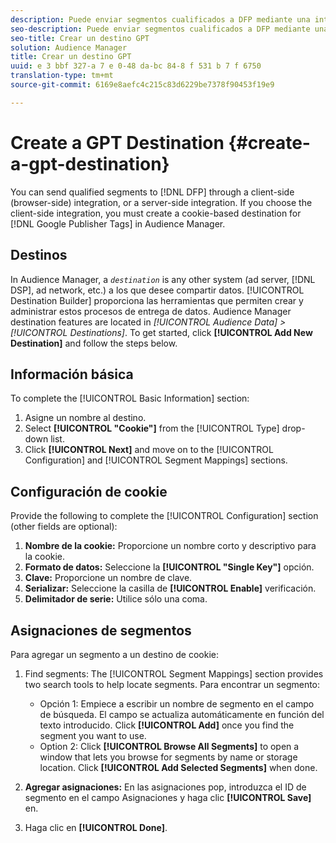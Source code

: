 ```yaml
---
description: Puede enviar segmentos cualificados a DFP mediante una integración del lado del cliente (lado del explorador) o una integración del lado del servidor. Si elige la integración del lado del cliente, debe crear un destino basado en cookies para etiquetas de Google Publisher en Audience Manager.
seo-description: Puede enviar segmentos cualificados a DFP mediante una integración del lado del cliente (lado del explorador) o una integración del lado del servidor. Si elige la integración del lado del cliente, debe crear un destino basado en cookies para etiquetas de Google Publisher en Audience Manager.
seo-title: Crear un destino GPT
solution: Audience Manager
title: Crear un destino GPT
uuid: e 3 bbf 327-a 7 e 0-48 da-bc 84-8 f 531 b 7 f 6750
translation-type: tm+mt
source-git-commit: 6169e8aefc4c215c83d6229be7378f90453f19e9

---
```



# Create a GPT Destination {#create-a-gpt-destination}

You can send qualified segments to [!DNL DFP] through a client-side (browser-side) integration, or a server-side integration. If you choose the client-side integration, you must create a cookie-based destination for [!DNL Google Publisher Tags] in Audience Manager.

## Destinos

In Audience Manager, a *`destination`* is any other system (ad server, [!DNL DSP], ad network, etc.) a los que desee compartir datos. [!UICONTROL Destination Builder] proporciona las herramientas que permiten crear y administrar estos procesos de entrega de datos. Audience Manager destination features are located in *[!UICONTROL Audience Data] &gt; [!UICONTROL Destinations]*. To get started, click **[!UICONTROL Add New Destination]** and follow the steps below.

## Información básica

To complete the [!UICONTROL Basic Information] section:

1. Asigne un nombre al destino.
1. Select **[!UICONTROL "Cookie"]** from the [!UICONTROL Type] drop-down list.
1. Click **[!UICONTROL Next]** and move on to the [!UICONTROL Configuration] and [!UICONTROL Segment Mappings] sections.

## Configuración de cookie

Provide the following to complete the [!UICONTROL Configuration] section (other fields are optional):

1. **Nombre de la cookie:** Proporcione un nombre corto y descriptivo para la cookie.
1. **Formato de datos:** Seleccione la **[!UICONTROL "Single Key"]** opción.
1. **Clave:** Proporcione un nombre de clave.
1. **Serializar:** Seleccione la casilla de **[!UICONTROL Enable]** verificación.
1. **Delimitador de serie:** Utilice sólo una coma.

## Asignaciones de segmentos

Para agregar un segmento a un destino de cookie:

1. Find segments: The [!UICONTROL Segment Mappings] section provides two search tools to help locate segments. Para encontrar un segmento:

   * Opción 1: Empiece a escribir un nombre de segmento en el campo de búsqueda. El campo se actualiza automáticamente en función del texto introducido. Click **[!UICONTROL Add]** once you find the segment you want to use.
   * Option 2: Click **[!UICONTROL Browse All Segments]** to open a window that lets you browse for segments by name or storage location. Click **[!UICONTROL Add Selected Segments]** when done.

1. **Agregar asignaciones:** En las asignaciones pop, introduzca el ID de segmento en el campo Asignaciones y haga clic **[!UICONTROL Save]** en.

1. Haga clic en **[!UICONTROL Done]**.